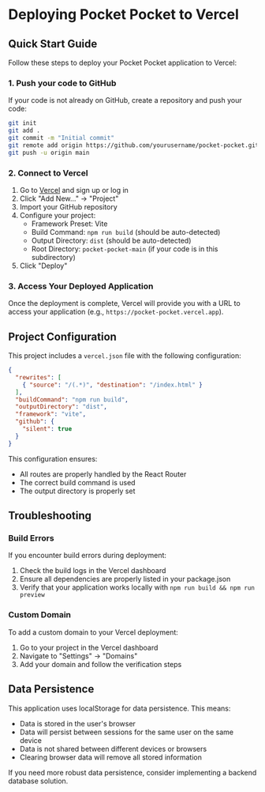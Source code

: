 # Deploying Pocket Pocket to Vercel

## Quick Start Guide

Follow these steps to deploy your Pocket Pocket application to Vercel:

### 1. Push your code to GitHub

If your code is not already on GitHub, create a repository and push your code:

```bash
git init
git add .
git commit -m "Initial commit"
git remote add origin https://github.com/yourusername/pocket-pocket.git
git push -u origin main
```

### 2. Connect to Vercel

1. Go to [Vercel](https://vercel.com) and sign up or log in
2. Click "Add New..." → "Project"
3. Import your GitHub repository
4. Configure your project:
   - Framework Preset: Vite
   - Build Command: `npm run build` (should be auto-detected)
   - Output Directory: `dist` (should be auto-detected)
   - Root Directory: `pocket-pocket-main` (if your code is in this subdirectory)
5. Click "Deploy"

### 3. Access Your Deployed Application

Once the deployment is complete, Vercel will provide you with a URL to access your application (e.g., `https://pocket-pocket.vercel.app`).

## Project Configuration

This project includes a `vercel.json` file with the following configuration:

```json
{
  "rewrites": [
    { "source": "/(.*)", "destination": "/index.html" }
  ],
  "buildCommand": "npm run build",
  "outputDirectory": "dist",
  "framework": "vite",
  "github": {
    "silent": true
  }
}
```

This configuration ensures:

- All routes are properly handled by the React Router
- The correct build command is used
- The output directory is properly set

## Troubleshooting

### Build Errors

If you encounter build errors during deployment:

1. Check the build logs in the Vercel dashboard
2. Ensure all dependencies are properly listed in your package.json
3. Verify that your application works locally with `npm run build && npm run preview`

### Custom Domain

To add a custom domain to your Vercel deployment:

1. Go to your project in the Vercel dashboard
2. Navigate to "Settings" → "Domains"
3. Add your domain and follow the verification steps

## Data Persistence

This application uses localStorage for data persistence. This means:

- Data is stored in the user's browser
- Data will persist between sessions for the same user on the same device
- Data is not shared between different devices or browsers
- Clearing browser data will remove all stored information

If you need more robust data persistence, consider implementing a backend database solution.